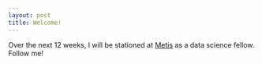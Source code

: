 ```yaml
---
layout: post
title: Welcome!
---
```


Over the next 12 weeks, I will be stationed at [Metis](http://thisismetis.com) as a data science fellow. Follow me!
